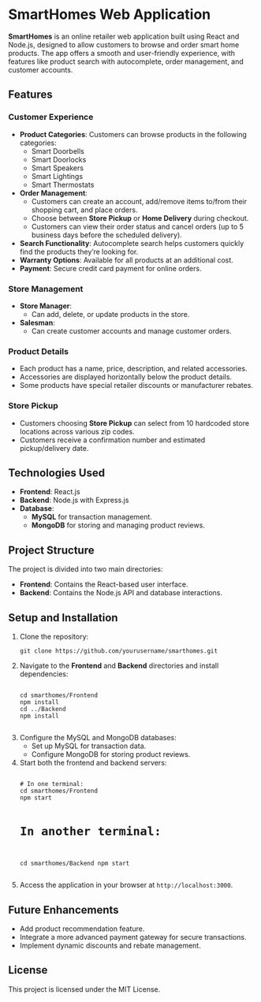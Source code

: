 <h1>SmartHomes Web Application</h1>

<p><strong>SmartHomes</strong> is an online retailer web application built using React and Node.js, designed to allow customers to browse and order smart home products. The app offers a smooth and user-friendly experience, with features like product search with autocomplete, order management, and customer accounts.</p>

<h2>Features</h2>

<h3>Customer Experience</h3>
<ul>
  <li><strong>Product Categories</strong>: Customers can browse products in the following categories:
    <ul>
      <li>Smart Doorbells</li>
      <li>Smart Doorlocks</li>
      <li>Smart Speakers</li>
      <li>Smart Lightings</li>
      <li>Smart Thermostats</li>
    </ul>
  </li>
  <li><strong>Order Management</strong>:
    <ul>
      <li>Customers can create an account, add/remove items to/from their shopping cart, and place orders.</li>
      <li>Choose between <strong>Store Pickup</strong> or <strong>Home Delivery</strong> during checkout.</li>
      <li>Customers can view their order status and cancel orders (up to 5 business days before the scheduled delivery).</li>
    </ul>
  </li>
  <li><strong>Search Functionality</strong>: Autocomplete search helps customers quickly find the products they’re looking for.</li>
  <li><strong>Warranty Options</strong>: Available for all products at an additional cost.</li>
  <li><strong>Payment</strong>: Secure credit card payment for online orders.</li>
</ul>

<h3>Store Management</h3>
<ul>
  <li><strong>Store Manager</strong>:
    <ul>
      <li>Can add, delete, or update products in the store.</li>
    </ul>
  </li>
  <li><strong>Salesman</strong>:
    <ul>
      <li>Can create customer accounts and manage customer orders.</li>
    </ul>
  </li>
</ul>

<h3>Product Details</h3>
<ul>
  <li>Each product has a name, price, description, and related accessories.</li>
  <li>Accessories are displayed horizontally below the product details.</li>
  <li>Some products have special retailer discounts or manufacturer rebates.</li>
</ul>

<h3>Store Pickup</h3>
<ul>
  <li>Customers choosing <strong>Store Pickup</strong> can select from 10 hardcoded store locations across various zip codes.</li>
  <li>Customers receive a confirmation number and estimated pickup/delivery date.</li>
</ul>

<h2>Technologies Used</h2>
<ul>
  <li><strong>Frontend</strong>: React.js</li>
  <li><strong>Backend</strong>: Node.js with Express.js</li>
  <li><strong>Database</strong>:
    <ul>
      <li><strong>MySQL</strong> for transaction management.</li>
      <li><strong>MongoDB</strong> for storing and managing product reviews.</li>
    </ul>
  </li>
</ul>

<h2>Project Structure</h2>
<p>The project is divided into two main directories:</p>
<ul>
  <li><strong>Frontend</strong>: Contains the React-based user interface.</li>
  <li><strong>Backend</strong>: Contains the Node.js API and database interactions.</li>
</ul>

<h2>Setup and Installation</h2>
<ol>
  <li>Clone the repository:
    <pre><code>git clone https://github.com/yourusername/smarthomes.git</code></pre>
  </li>
  <li>Navigate to the <strong>Frontend</strong> and <strong>Backend</strong> directories and install dependencies:
    <pre><code>
cd smarthomes/Frontend
npm install
cd ../Backend
npm install
    </code></pre>
  </li>
  <li>Configure the MySQL and MongoDB databases:
    <ul>
      <li>Set up MySQL for transaction data.</li>
      <li>Configure MongoDB for storing product reviews.</li>
    </ul>
  </li>
  <li>Start both the frontend and backend servers:
    <pre><code>
# In one terminal:
cd smarthomes/Frontend
npm start

# In another terminal:
cd smarthomes/Backend
npm start
    </code></pre>
  </li>
  <li>Access the application in your browser at <code>http://localhost:3000</code>.</li>
</ol>

<h2>Future Enhancements</h2>
<ul>
  <li>Add product recommendation feature.</li>
  <li>Integrate a more advanced payment gateway for secure transactions.</li>
  <li>Implement dynamic discounts and rebate management.</li>
</ul>

<h2>License</h2>
<p>This project is licensed under the MIT License.</p>
